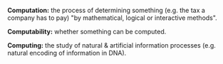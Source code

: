 **Computation:** the process of determining something (e.g. the tax a company
                 has to pay) "by mathematical, logical or interactive methods".

**Computability:** whether something can be computed.

**Computing:** the study of natural & artificial information processes (e.g.
               natural encoding of information in DNA).
